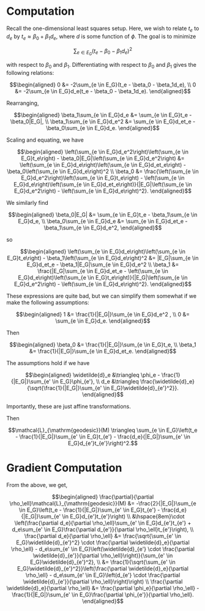 # Computation

Recall the one-dimensional least squares setup. Here, we wish to relate $t_e$ to $d_e$ by $t_e \approx \beta_0 + \beta_1d_e$, where $d$ is some function of $\phi$. The goal is to minimize

$$\sum_{e \in E_G}(t_e - \beta_0 - \beta_1d_e)^2$$

with respect to $\beta_0$ and $\beta_1$. Differentiating with respect to $\beta_0$ and $\beta_1$ gives the following relations:

$$\begin{aligned}
    0 &= -2\sum_{e \in E_G}(t_e - \beta_0 - \beta_1d_e), \\
    0 &= -2\sum_{e \in E_G}d_e(t_e - \beta_0 - \beta_1d_e).
\end{aligned}$$

Rearranging,

$$\begin{aligned}
    \beta_1\sum_{e \in E_G}d_e &= \sum_{e \in E_G}t_e - \beta_0|E_G|, \\
    \beta_1\sum_{e \in E_G}d_e^2 &= \sum_{e \in E_G}d_et_e - \beta_0\sum_{e \in E_G}d_e.
\end{aligned}$$

Scaling and equating, we have

$$\begin{aligned}
    \left(\sum_{e \in E_G}d_e^2\right)\left(\sum_{e \in E_G}t_e\right) - \beta_0|E_G|\left(\sum_{e \in E_G}d_e^2\right) &= \left(\sum_{e \in E_G}d_e\right)\left(\sum_{e \in E_G}d_et_e\right) - \beta_0\left(\sum_{e \in E_G}d_e\right)^2 \\
    \beta_0 &= \frac{\left(\sum_{e \in E_G}d_e^2\right)\left(\sum_{e \in E_G}t_e\right) - \left(\sum_{e \in E_G}d_e\right)\left(\sum_{e \in E_G}d_et_e\right)}{|E_G|\left(\sum_{e \in E_G}d_e^2\right) - \left(\sum_{e \in E_G}d_e\right)^2}.
\end{aligned}$$

We similarly find

$$\begin{aligned}
    \beta_0|E_G| &= \sum_{e \in E_G}t_e - \beta_1\sum_{e \in E_G}d_e, \\
    \beta_0\sum_{e \in E_G}d_e &= \sum_{e \in E_G}d_et_e - \beta_1\sum_{e \in E_G}d_e^2,
\end{aligned}$$

so

$$\begin{aligned}
    \left(\sum_{e \in E_G}d_e\right)\left(\sum_{e \in E_G}t_e\right) - \beta_1\left(\sum_{e \in E_G}d_e\right)^2 &= |E_G|\sum_{e \in E_G}d_et_e - \beta_1|E_G|\sum_{e \in E_G}d_e^2 \\
    \beta_1 &= \frac{|E_G|\sum_{e \in E_G}d_et_e - \left(\sum_{e \in E_G}d_e\right)\left(\sum_{e \in E_G}t_e\right)}{|E_G|\left(\sum_{e \in E_G}d_e^2\right) - \left(\sum_{e \in E_G}d_e\right)^2}.
\end{aligned}$$

These expressions are quite bad, but we can simplify them somewhat if we make the following assumptions:

$$\begin{aligned}
    1 &= \frac{1}{|E_G|}\sum_{e \in E_G}d_e^2 , \\
    0 &= \sum_{e \in E_G}d_e.
\end{aligned}$$

Then

$$\begin{aligned}
    \beta_0 &= \frac{1}{|E_G|}\sum_{e \in E_G}t_e, \\
    \beta_1 &= \frac{1}{|E_G|}\sum_{e \in E_G}d_et_e.
\end{aligned}$$

The assumptions hold if we have

$$\begin{aligned}
    \widetilde{d}_e &\triangleq \phi_e - \frac{1}{|E_G|}\sum_{e' \in E_G}\phi_{e'}, \\
    d_e &\triangleq \frac{\widetilde{d}_e}{\sqrt{\frac{1}{|E_G|}\sum_{e' \in E_G}\widetilde{d}_{e'}^2}}.
\end{aligned}$$

Importantly, these are just affine transformations.

Then

$$\mathcal{L}_{\mathrm{geodesic}}(M) \triangleq \sum_{e \in E_G}\left(t_e - \frac{1}{|E_G|}\sum_{e' \in E_G}t_{e'} - \frac{d_e}{|E_G|}\sum_{e' \in E_G}d_{e'}t_{e'}\right)^2.$$

# Gradient Computation

From the above, we get,

$$\begin{aligned}
    \frac{\partial}{\partial \rho_\ell}\mathcal{L}_{\mathrm{geodesic}}(M) &= -\frac{2}{|E_G|}\sum_{e \in E_G}\left(t_e - \frac{1}{|E_G|}\sum_{e' \in E_G}t_{e'} - \frac{d_e}{|E_G|}\sum_{e' \in E_G}d_{e'}t_{e'}\right) \\
        &\hspace{8em}\cdot \left(\frac{\partial d_e}{\partial \rho_\ell}\sum_{e' \in E_G}d_{e'}t_{e'} + d_e\sum_{e' \in E_G}\frac{\partial d_{e'}}{\partial \rho_\ell}t_{e'}\right), \\
    \frac{\partial d_e}{\partial \rho_\ell} &= \frac{\sqrt{\sum_{e' \in E_G}\widetilde{d}_{e'}^2} \cdot \frac{\partial \widetilde{d}_e}{\partial \rho_\ell} - d_e\sum_{e' \in E_G}\left(\widetilde{d}_{e'} \cdot \frac{\partial \widetilde{d}_{e'}}{\partial \rho_\ell}\right)}{\sum_{e' \in E_G}\widetilde{d}_{e'}^2}, \\
        &= \frac{1}{\sqrt{\sum_{e' \in E_G}\widetilde{d}_{e'}^2}}\left(\frac{\partial \widetilde{d}_e}{\partial \rho_\ell} - d_e\sum_{e' \in E_G}\left(d_{e'} \cdot \frac{\partial \widetilde{d}_{e'}}{\partial \rho_\ell}\right)\right) \\
    \frac{\partial \widetilde{d}_e}{\partial \rho_\ell} &= \frac{\partial \phi_e}{\partial \rho_\ell} - \frac{1}{|E_G|}\sum_{e' \in E_G}\frac{\partial \phi_{e'}}{\partial \rho_\ell}.
\end{aligned}$$
